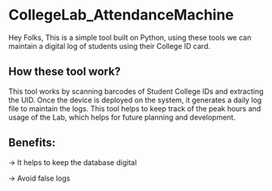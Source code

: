 # CollegeLab_AttendanceMachine

Hey Folks,
This is a simple tool built on Python, using these tools we can maintain a digital log of students using their College ID card.

## How these tool work?

This tool works by scanning barcodes of Student College IDs and extracting the UID.
Once the device is deployed on the system, it generates a daily log file to maintain the logs.
This tool helps to keep track of the peak hours and usage of the Lab, which helps for future planning and development.


## Benefits:

-> It helps to keep the database digital 

-> Avoid false logs
